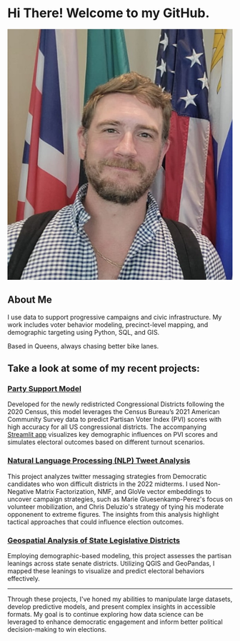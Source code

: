 # Hi There! Welcome to my GitHub.

![Sam](https://github.com/samforwill/samforwill/blob/main/United%20Nations.jpg)

## About Me

I use data to support progressive campaigns and civic infrastructure. My work includes voter behavior modeling, precinct-level mapping, and demographic targeting using Python, SQL, and GIS. 

Based in Queens, always chasing better bike lanes.

## Take a look at some of my recent projects:

### [Party Support Model](https://github.com/samforwill/District-Insights)
Developed for the newly redistricted Congressional Districts following the 2020 Census, this model leverages the Census Bureau’s 2021 American Community Survey data to predict Partisan Voter Index (PVI) scores with high accuracy for all US congressional districts. The accompanying [Streamlit app](https://2022midterms.streamlit.app) visualizes key demographic influences on PVI scores and simulates electoral outcomes based on different turnout scenarios.

### [Natural Language Processing (NLP) Tweet Analysis](https://github.com/samforwill/2024Strategies)
This project analyzes twitter messaging strategies from Democratic candidates who won difficult districts in the 2022 midterms. I used Non-Negative Matrix Factorization, NMF, and GloVe vector embeddings to uncover campaign strategies, such as Marie Gluesenkamp-Perez's focus on volunteer mobilization, and Chris Deluzio's strategy of tying his moderate opponenent to extreme figures. The insights from this analysis highlight tactical approaches that could influence election outcomes.

### [Geospatial Analysis of State Legislative Districts](https://github.com/samforwill/State-Legislative-Districts-PVI)
Employing demographic-based modeling, this project assesses the partisan leanings across state senate districts. Utilizing QGIS and GeoPandas, I mapped these leanings to visualize and predict electoral behaviors effectively.

---

Through these projects, I've honed my abilities to manipulate large datasets, develop predictive models, and present complex insights in accessible formats. My goal is to continue exploring how data science can be leveraged to enhance democratic engagement and inform better political decision-making to win elections.

